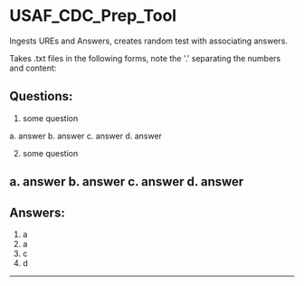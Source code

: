 # USAF_CDC_Prep_Tool
Ingests UREs and Answers, creates random test with associating answers.

Takes .txt files in the following forms, note the '.' separating the numbers and content:

Questions:
----------------------------
1. some question

a. answer
b. answer
c. answer
d. answer

2. some question

a. answer
b. answer
c. answer
d. answer
-----------------------------

Answers:
-----------------------------
1. a
2. a
3. c
4. d
-----------------------------
